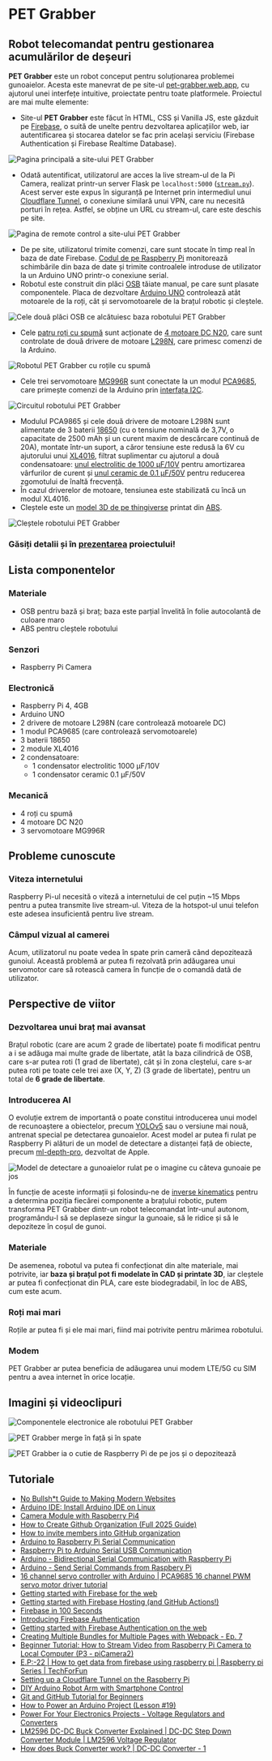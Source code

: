 # PET Grabber

## Robot telecomandat pentru gestionarea acumulărilor de deșeuri

**PET Grabber** este un robot conceput pentru soluționarea problemei gunoaielor. Acesta este manevrat de pe site-ul [pet-grabber.web.app](https://pet-grabber.web.app), cu ajutorul unei interfețe intuitive, proiectate pentru toate platformele. Proiectul are mai multe elemente:

* Site-ul **PET Grabber** este făcut în HTML, CSS și Vanilla JS, este găzduit pe [Firebase](https://firebase.google.com/), o suită de unelte pentru dezvoltarea aplicațiilor web, iar autentificarea și stocarea datelor se fac prin același serviciu (Firebase Authentication și Firebase Realtime Database).

![Pagina principală a site-ului PET Grabber](/images/01.png)
* Odată autentificat, utilizatorul are acces la live stream-ul de la Pi Camera, realizat printr-un server Flask pe `localhost:5000` ([`stream.py`](/robot/stream.py)). Acest server este expus în siguranță pe Internet prin intermediul unui [Cloudflare Tunnel](https://developers.cloudflare.com/cloudflare-one/connections/connect-networks/), o conexiune similară unui VPN, care nu necesită porturi în rețea. Astfel, se obține un URL cu stream-ul, care este deschis pe site.

![Pagina de remote control a site-ului PET Grabber](/images/02.png)
* De pe site, utilizatorul trimite comenzi, care sunt stocate în timp real în baza de date Firebase. [Codul de pe Raspberry Pi](/robot/cod_raspberry.py) monitorează schimbările din baza de date și trimite controalele introduse de utilizator la un Arduino UNO printr-o conexiune serial.
* Robotul este construit din plăci [OSB](https://ro.wikipedia.org/wiki/OSB) tăiate manual, pe care sunt plasate componentele. Placa de dezvoltare [Arduino UNO](https://docs.arduino.cc/hardware/uno-rev3/) controlează atât motoarele de la roți, cât și servomotoarele de la brațul robotic și cleștele. 

![Cele două plăci OSB ce alcătuiesc baza robotului PET Grabber](/images/03.JPEG)
* Cele [patru roți cu spumă](https://sigmanortec.ro/set-4-roti-din-spuma-rc-67x26-et3) sunt acționate de [4 motoare DC N20](https://www.bitmi.ro/electronica/micromotor-cu-reductie-n20-dc-3-6v-120rpm-10689.html), care sunt controlate de două drivere de motoare [L298N](https://www.emag.ro/modul-driver-motoare-l298n-compatibil-arduino-tri434/pd/DXK3ZQBBM/), care primesc comenzi de la Arduino.

![Robotul PET Grabber cu roțile cu spumă](/images/04.JPEG)
* Cele trei servomotoare [MG996R](https://sigmanortec.ro/servomotor-mg996r-180-13kg) sunt conectate la un modul [PCA9685](https://www.emag.ro/placa-dezvoltare-general-pca9685-16-canale-pwm-12-biti-interfata-iic-alimentare-dc5-10v-gd-0015/pd/DDPYV8YBM/), care primește comenzi de la Arduino prin [interfața I2C](https://en.wikipedia.org/wiki/I%C2%B2C).

![Circuitul robotului PET Grabber](/images/05.JPEG)
* Modulul PCA9865 și cele două drivere de motoare L298N sunt alimentate de 3 baterii [18650](https://www.emag.ro/acumulator-samsung-18650-li-ion-3-7v-25r-curent-maxim-de-descarcare-20a-pentru-dispozitive-electronice-boxe-portabile-tigari-electronice-si-alte-dispozitive-r031100mahbp2/pd/D1WR13BBM/) (cu o tensiune nominală de 3,7V, o capacitate de 2500 mAh și un curent maxim de descărcare continuă de 20A), montate într-un suport, a căror tensiune este redusă la 6V cu ajutorului unui [XL4016](https://www.emag.ro/convertor-descendente-xl4016-1-25-36v-8a-dc-dc-cu-voltmetru-multicolor-step-down-xl4016-disp/pd/DQW798MBM/), filtrat suplimentar cu ajutorul a două condensatoare: [unul electrolitic de 1000 μF/10V](https://www.emag.ro/condensator-electrolitic-1000uf-10v-dc-105-c-elite-pf1a102mnn1016-t128660/pd/D40717MBM/) pentru amortizarea vârfurilor de curent și [unul ceramic de 0.1 μF/50V](https://www.emag.ro/condensator-ceramic-0-1uf-50v-x7r-vishay-k104k10x7rf5uh5-t275622/pd/DY9D7KYBM/) pentru reducerea zgomotului de înaltă frecvență.
* În cazul driverelor de motoare, tensiunea este stabilizată cu încă un modul XL4016.
* Cleștele este un [model 3D de pe thingiverse](https://www.thingiverse.com/thing:2661755) printat din [ABS](https://en.wikipedia.org/wiki/Acrylonitrile_butadiene_styrene).

![Cleștele robotului PET Grabber](images/07.JPEG)

### Găsiți detalii și în [prezentarea](./Prezentare.pdf) proiectului!

## Lista componentelor

### Materiale

- OSB pentru bază și braț; baza este parțial învelită în folie autocolantă de culoare maro
- ABS pentru cleștele robotului

### Senzori

- Raspberry Pi Camera

### Electronică

- Raspberry Pi 4, 4GB
- Arduino UNO
- 2 drivere de motoare L298N (care controlează motoarele DC)
- 1 modul PCA9685 (care controlează servomotoarele)
- 3 baterii 18650
- 2 module XL4016
- 2 condensatoare:
  - 1 condensator electrolitic 1000 μF/10V
  - 1 condensator ceramic 0.1 μF/50V

### Mecanică

- 4 roți cu spumă
- 4 motoare DC N20
- 3 servomotoare MG996R

## Probleme cunoscute
### Viteza internetului

Raspberry Pi-ul necesită o viteză a internetului de cel puțin ~15 Mbps pentru a putea transmite live stream-ul. Viteza de la hotspot-ul unui telefon este adesea insuficientă pentru live stream.

### Câmpul vizual al camerei

Acum, utilizatorul nu poate vedea în spate prin cameră când depozitează gunoiul. Această problemă ar putea fi rezolvată prin adăugarea unui servomotor care să rotească camera în funcție de o comandă dată de utilizator.

## Perspective de viitor

### Dezvoltarea unui braț mai avansat

Brațul robotic (care are acum 2 grade de libertate) poate fi modificat pentru a i se adăuga mai multe grade de libertate, atât la baza cilindrică de OSB, care s-ar putea roti (1 grad de libertate), cât și în zona cleștelui, care s-ar putea roti pe toate cele trei axe (X, Y, Z) (3 grade de libertate), pentru un total de **6 grade de libertate**.

### Introducerea AI

O evoluție extrem de importantă o poate constitui introducerea unui model de recunoaștere a obiectelor, precum [YOLOv5](https://github.com/ultralytics/yolov5) sau o versiune mai nouă, antrenat special pe detectarea gunoaielor. Acest model ar putea fi rulat pe Raspberry Pi alături de un model de detectare a distanței față de obiecte, precum [ml-depth-pro](https://github.com/apple/ml-depth-pro), dezvoltat de Apple.

![Model de detectare a gunoaielor rulat pe o imagine cu câteva gunoaie pe jos](/images/08.jpg)

În funcție de aceste informații și folosindu-ne de [inverse kinematics](https://en.wikipedia.org/wiki/Inverse_kinematics) pentru a determina poziția fiecărei componente a brațului robotic, putem transforma PET Grabber dintr-un robot telecomandat într-unul autonom, programându-l să se deplaseze singur la gunoaie, să le ridice și să le depoziteze în coșul de gunoi.

### Materiale

De asemenea, robotul va putea fi confecționat din alte materiale, mai potrivite, iar **baza și brațul pot fi modelate în CAD și printate 3D**, iar cleștele ar putea fi confecționat din PLA, care este biodegradabil, în loc de ABS, cum este acum.

### Roți mai mari

Roțile ar putea fi și ele mai mari, fiind mai potrivite pentru mărimea robotului.

### Modem

PET Grabber ar putea beneficia de adăugarea unui modem LTE/5G cu SIM pentru a avea internet în orice locație.

## Imagini și videoclipuri

![Componentele electronice ale robotului PET Grabber](images/06.JPEG)

![PET Grabber merge în față și în spate](https://pouch.jumpshare.com/preview/NYnki9dxccLx6Bs1PPf76v7KxpWWnX2SNzj2oUtCs9fwljwsnfAF1cG-kmiSaMeIFz7t5nMdDMD4uY0VTCGnPQDtD42k84wLIYqvKC0FhrM)


![PET Grabber ia o cutie de Raspberry Pi de pe jos și o depozitează](https://pouch.jumpshare.com/preview/kg5sDdfajPv8pzOL5yC32NLcjEtmen9e2-JUrODQY981Q8zvlWOjpVm-SfF76jG4Fz7t5nMdDMD4uY0VTCGnPcYMFPrGiu4BZc4l0t4I7Ec)

## Tutoriale

- [No Bullsh*t Guide to Making Modern Websites](https://www.youtube.com/watch?v=WAV66F-Zbio)
- [Arduino IDE: Install Arduino IDE on Linux](https://www.youtube.com/watch?v=eelTpgfa4Y8)
- [Camera Module with Raspberry Pi4](https://www.youtube.com/watch?v=0hrF8Wq8SS)
- [How to Create Github Organization (Full 2025 Guide)](https://www.youtube.com/watch?v=6Byb4wWpPSQ)
- [How to invite members into GitHub organization](https://www.youtube.com/watch?v=2taOQx3u-eM)
- [Arduino to Raspberry Pi Serial Communication](https://www.youtube.com/watch?v=k6t9hNteEX0)
- [Raspberry Pi to Arduino Serial USB Communication](https://www.youtube.com/watch?v=xc9rUI0F6Iw)
- [Arduino - Bidirectional Serial Communication with Raspberry Pi](https://www.youtube.com/watch?v=OJtpA_qTNL0)
- [Arduino - Send Serial Commands from Raspbery Pi](https://www.youtube.com/watch?v=CSUFpPlSbbY)
- [16 channel servo controller with Arduino | PCA9685 16 channel PWM servo motor driver tutorial](https://www.youtube.com/watch?v=vvqUnWweFDs)
- [Getting started with Firebase for the web](https://www.youtube.com/watch?v=rQvOAnNvcNQ)
- [Getting started with Firebase Hosting (and GitHub Actions!)](https://www.youtube.com/watch?v=P0x0LmiknJc)
- [Firebase in 100 Seconds](https://www.youtube.com/watch?v=vAoB4VbhRzM)
- [Introducing Firebase Authentication](https://www.youtube.com/watch?v=8sGY55yxicA)
- [Getting started with Firebase Authentication on the web](https://www.youtube.com/watch?v=rbuSx1yEgV8)
- [Creating Multiple Bundles for Multiple Pages with Webpack - Ep. 7](https://www.youtube.com/watch?v=PcPzKMZzyqc)
- [Beginner Tutorial: How to Stream Video from Raspberry Pi Camera to Local Computer (P3 - piCamera2)](https://www.youtube.com/watch?v=NOAY1aaVPAw)
- [E.P:-22 | How to get data from firebase using raspberry pi | Raspberry pi Series | TechForFun](https://www.youtube.com/watch?v=WcXcKzkM2J0)
- [Setting up a Cloudflare Tunnel on the Raspberry Pi](https://www.youtube.com/watch?v=fZTSW2r97C0)
- [DIY Arduino Robot Arm with Smartphone Control](https://www.youtube.com/watch?v=_B3gWd3A_SI)
- [Git and GitHub Tutorial for Beginners](https://www.youtube.com/watch?v=tRZGeaHPoaw)
- [How to Power an Arduino Project (Lesson #19)](https://www.youtube.com/watch?v=I7MrL5Q7zvY)
- [Power For Your Electronics Projects - Voltage Regulators and Converters](https://www.youtube.com/watch?v=IT19dg73nKU)
- [LM2596 DC-DC Buck Converter Explained | DC-DC Step Down Converter Module | LM2596 Voltage Regulator](https://www.youtube.com/watch?v=DXM_xiR0o1c)
- [How does Buck Converter work? | DC-DC Converter - 1](https://www.youtube.com/watch?v=W6NOV6b8kxs)
